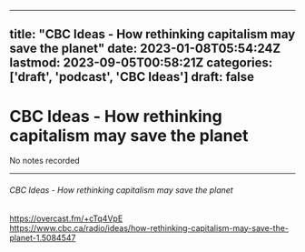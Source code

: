 
---
title: "CBC Ideas - How rethinking capitalism may save the planet"
date: 2023-01-08T05:54:24Z
lastmod: 2023-09-05T00:58:21Z
categories: ['draft', 'podcast', 'CBC Ideas']
draft: false
---


# CBC Ideas - How rethinking capitalism may save the planet

No notes recorded

- - -
###### CBC Ideas - How rethinking capitalism may save the planet

https://overcast.fm/+cTq4VpE  
https://www.cbc.ca/radio/ideas/how-rethinking-capitalism-may-save-the-planet-1.5084547

<!-- #draft #public #podcast #CBC Ideas# -->

<!-- {BearID:F4CBFCCD-53D2-49C7-8B05-28634E062071-28016-00002D97CA09D36A} -->
